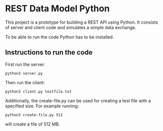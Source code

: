 # REST Data Model Python
This project is a prototype for building a REST API using Python. It consists of server and client code and simulates a simple data exchange.

To be able to run the code Python has to be installed.


## Instructions to run the code
First run the server:
```
python3 server.py
```

Then run the client:
```
python3 client.py testfile.txt
```

Additionally, the create-file.py can be used for creating a test file with a specified size. For example running:
```
python3 create-file.py 512
```
will create a file of 512 MB.
